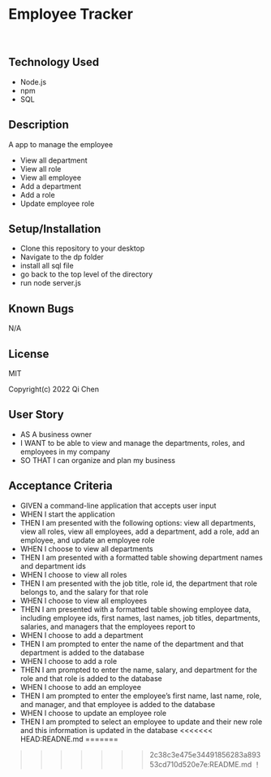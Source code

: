 # Employee Tracker
<br>

## Technology Used
* Node.js
* npm
* SQL

## Description
A app to manage the employee
* View all department
* View all role
* View all employee
* Add a department
* Add a role
* Update employee role

## Setup/Installation
* Clone this repository to your desktop
* Navigate to the dp folder
* install all sql file
* go back to the top level of the directory
* run node server.js

## Known Bugs
N/A

## License
MIT

Copyright(c) 2022 Qi Chen

## User Story
* AS A business owner
* I WANT to be able to view and manage the departments, roles, and employees in my company
* SO THAT I can organize and plan my business

## Acceptance Criteria
* GIVEN a command-line application that accepts user input
* WHEN I start the application
* THEN I am presented with the following options: view all departments, view all roles, view all employees, add a department, add a role, add an employee, and update an employee role
* WHEN I choose to view all departments
* THEN I am presented with a formatted table showing department names and department ids
* WHEN I choose to view all roles
* THEN I am presented with the job title, role id, the department that role belongs to, and the salary for that role
* WHEN I choose to view all employees
* THEN I am presented with a formatted table showing employee data, including employee ids, first names, last names, job titles, departments, salaries, and managers that the employees report to
* WHEN I choose to add a department
* THEN I am prompted to enter the name of the department and that department is added to the database
* WHEN I choose to add a role
* THEN I am prompted to enter the name, salary, and department for the role and that role is added to the database
* WHEN I choose to add an employee
* THEN I am prompted to enter the employee’s first name, last name, role, and manager, and that employee is added to the database
* WHEN I choose to update an employee role
* THEN I am prompted to select an employee to update and their new role and this information is updated in the database
<<<<<<< HEAD:READNE.md
=======

>>>>>>> 2c38c3e475e34491856283a89353cd710d520e7e:README.md
！[](image/screenshot.png)
